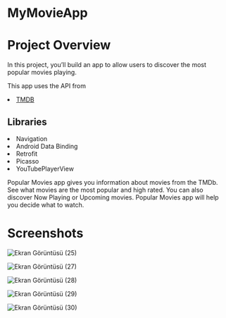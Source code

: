 # MyMovieApp
 
 <h1>Project Overview</h1>
 
 In this project, you’ll build an app to allow users to discover the most popular movies playing.
 
 This app uses the API from <li><a href="https://www.themoviedb.org/">TMDB</a></li>
 
 <h2>Libraries</h2>
 <li>Navigation</li>
 <li>Android Data Binding</li>
 <li>Retrofit</li>
 <li>Picasso</li>
 <li>YouTubePlayerView</li>
 
 Popular Movies app gives you information about movies from the TMDb. See what movies are the most popular and high rated. You can also discover Now Playing or Upcoming movies.    Popular Movies app will help you decide what to watch.
 
 <h1>Screenshots</h1>
 
 ![Ekran Görüntüsü (25)](https://user-images.githubusercontent.com/71428865/155590634-3ec8bc5d-e9db-475b-b614-d0e2db339572.png)
 
![Ekran Görüntüsü (27)](https://user-images.githubusercontent.com/71428865/155590671-eb43664d-d883-4997-b0b4-c788e1e03cc4.png)

![Ekran Görüntüsü (28)](https://user-images.githubusercontent.com/71428865/155590692-95deed60-ac05-4017-a3e2-4a90fb33d859.png)

![Ekran Görüntüsü (29)](https://user-images.githubusercontent.com/71428865/155590709-e72eaf29-047c-4842-a723-f90d3851d8cb.png)

![Ekran Görüntüsü (30)](https://user-images.githubusercontent.com/71428865/155590728-8b9aa075-d749-494f-83f9-3ffbabc21cd8.png)


